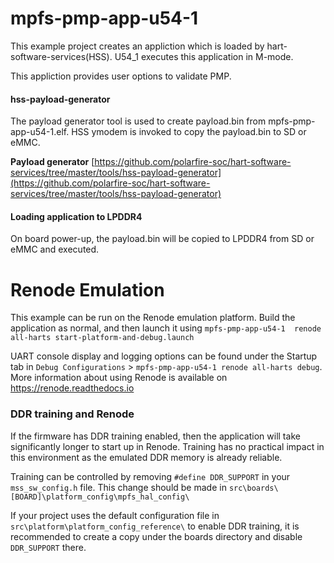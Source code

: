 
#                         mpfs-pmp-app-u54-1

This example project creates an appliction which is loaded by hart-software-services(HSS). 
U54_1 executes this application in M-mode.

This appliction provides user options to validate PMP.

#### hss-payload-generator

The payload generator tool is used to create payload.bin from mpfs-pmp-app-u54-1.elf.
HSS ymodem is invoked to copy the payload.bin to SD or eMMC.

**Payload generator** [https://github.com/polarfire-soc/hart-software-services/tree/master/tools/hss-payload-generator](https://github.com/polarfire-soc/hart-software-services/tree/master/tools/hss-payload-generator)

#### Loading application to LPDDR4
On board power-up, the payload.bin will be copied to LPDDR4 from SD or eMMC and executed.

# Renode Emulation
This example can be run on the Renode emulation platform. Build the application as normal, and then launch it using `mpfs-pmp-app-u54-1  renode all-harts start-platform-and-debug.launch`

UART console display and logging options can be found under the Startup tab in `Debug Configurations` > `mpfs-pmp-app-u54-1 renode all-harts debug`. More information about using Renode is available on https://renode.readthedocs.io

### DDR training and Renode
If the firmware has DDR training enabled, then the application will take significantly longer to start up in Renode. Training has no practical impact in this environment as the emulated DDR memory is already reliable.

Training can be controlled by removing `#define DDR_SUPPORT` in your `mss_sw_config.h` file. This change should be made in `src\boards\[BOARD]\platform_config\mpfs_hal_config\`

If your project uses the default configuration file in `src\platform\platform_config_reference\` to enable DDR training, it is recommended to create a copy under the boards directory and disable `DDR_SUPPORT` there.
